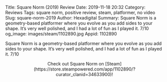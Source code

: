 Title: Square Norm (2019) Review
Date: 2019-11-18 20:32
Category: Reviews
Tags: square norm, positive review, steam, platformer, no video
Slug: square-norm-2019
Author: Hexadigital
Summary: Square Norm is a geometry-based platformer where you evolve as you add sides to your shape. It’s very well polished, and I had a lot of fun as I played it. 7/10
og_image: images/steam/1102890.jpg
Appid: 1102890

Square Norm is a geometry-based platformer where you evolve as you add sides to your shape. It’s very well polished, and I had a lot of fun as I played it. 7/10

<center>Check out Square Norm on [Steam](https://store.steampowered.com/app/1102890/?curator_clanid=34633900)!</center>